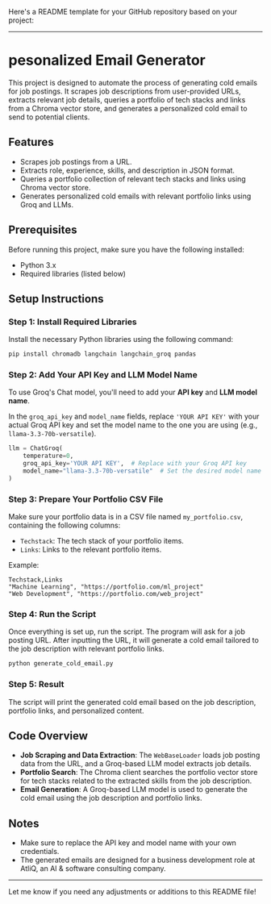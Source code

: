Here's a README template for your GitHub repository based on your project:

---

# pesonalized Email Generator

This project is designed to automate the process of generating cold emails for job postings. It scrapes job descriptions from user-provided URLs, extracts relevant job details, queries a portfolio of tech stacks and links from a Chroma vector store, and generates a personalized cold email to send to potential clients.

## Features
- Scrapes job postings from a URL.
- Extracts role, experience, skills, and description in JSON format.
- Queries a portfolio collection of relevant tech stacks and links using Chroma vector store.
- Generates personalized cold emails with relevant portfolio links using Groq and LLMs.

## Prerequisites
Before running this project, make sure you have the following installed:
- Python 3.x
- Required libraries (listed below)
  
## Setup Instructions

### Step 1: Install Required Libraries
Install the necessary Python libraries using the following command:
```bash
pip install chromadb langchain langchain_groq pandas
```

### Step 2: Add Your API Key and LLM Model Name
To use Groq's Chat model, you'll need to add your **API key** and **LLM model name**. 

In the `groq_api_key` and `model_name` fields, replace `'YOUR API KEY'` with your actual Groq API key and set the model name to the one you are using (e.g., `llama-3.3-70b-versatile`).

```python
llm = ChatGroq(
    temperature=0, 
    groq_api_key='YOUR API KEY',  # Replace with your Groq API key
    model_name="llama-3.3-70b-versatile"  # Set the desired model name
)
```

### Step 3: Prepare Your Portfolio CSV File
Make sure your portfolio data is in a CSV file named `my_portfolio.csv`, containing the following columns:
- `Techstack`: The tech stack of your portfolio items.
- `Links`: Links to the relevant portfolio items.

Example:
```csv
Techstack,Links
"Machine Learning", "https://portfolio.com/ml_project"
"Web Development", "https://portfolio.com/web_project"
```

### Step 4: Run the Script
Once everything is set up, run the script. The program will ask for a job posting URL. After inputting the URL, it will generate a cold email tailored to the job description with relevant portfolio links.

```bash
python generate_cold_email.py
```

### Step 5: Result
The script will print the generated cold email based on the job description, portfolio links, and personalized content.

## Code Overview
- **Job Scraping and Data Extraction**: The `WebBaseLoader` loads job posting data from the URL, and a Groq-based LLM model extracts job details.
- **Portfolio Search**: The Chroma client searches the portfolio vector store for tech stacks related to the extracted skills from the job description.
- **Email Generation**: A Groq-based LLM model is used to generate the cold email using the job description and portfolio links.

## Notes
- Make sure to replace the API key and model name with your own credentials.
- The generated emails are designed for a business development role at AtliQ, an AI & software consulting company.

---

Let me know if you need any adjustments or additions to this README file!
